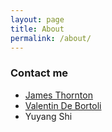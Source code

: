 ```yaml
---
layout: page
title: About
permalink: /about/
---
```


### Contact me

* [James Thornton](https://jtt94.github.io/)
* [Valentin De Bortoli](https://vdeborto.github.io/)
* Yuyang Shi
